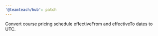 ```yaml
---
'@teamteach/hub': patch
---
```


Convert course pricing schedule effectiveFrom and effectiveTo dates to UTC.

